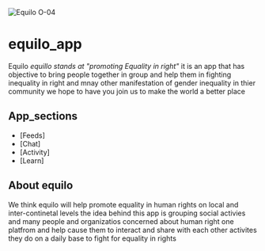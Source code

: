 ![Equilo O-04](https://user-images.githubusercontent.com/44718084/130879285-b7e4f518-d112-4749-9241-3fa7f5faf2e6.png)
# equilo_app
Equilo <i>equillo stands at "promoting Equality in right"</i>
it is an app that has objective to bring people together in group and help them 
in fighting inequality in right and mnay other manifestation of gender inequality 
in thier community we hope to have you join us to make the world a better place

## App_sections
* [Feeds]
* [Chat]
* [Activity]
* [Learn]

## About equilo

We think equilo will help promote equality in human rights on local and inter-continetal levels
the idea behind this app is grouping social activies and many people and organizatios concerned 
about human right one platfrom and help cause them to interact and share with each other 
activites they do on a daily base to fight for equality in rights 
